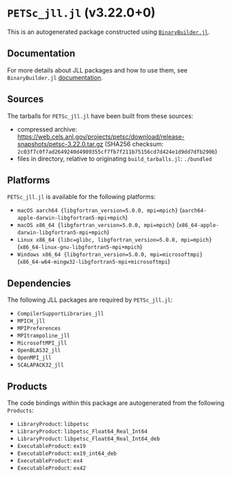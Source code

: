 # `PETSc_jll.jl` (v3.22.0+0)

This is an autogenerated package constructed using [`BinaryBuilder.jl`](https://github.com/JuliaPackaging/BinaryBuilder.jl).

## Documentation

For more details about JLL packages and how to use them, see `BinaryBuilder.jl` [documentation](https://docs.binarybuilder.org/stable/jll/).

## Sources

The tarballs for `PETSc_jll.jl` have been built from these sources:

* compressed archive: https://web.cels.anl.gov/projects/petsc/download/release-snapshots/petsc-3.22.0.tar.gz (SHA256 checksum: `2c03f7c0f7ad2649240d4989355cf7fb7f211b75156cd7d424e1d9dd7dfb290b`)
* files in directory, relative to originating `build_tarballs.jl`: `./bundled`

## Platforms

`PETSc_jll.jl` is available for the following platforms:

* `macOS aarch64 {libgfortran_version=5.0.0, mpi=mpich}` (`aarch64-apple-darwin-libgfortran5-mpi+mpich`)
* `macOS x86_64 {libgfortran_version=5.0.0, mpi=mpich}` (`x86_64-apple-darwin-libgfortran5-mpi+mpich`)
* `Linux x86_64 {libc=glibc, libgfortran_version=5.0.0, mpi=mpich}` (`x86_64-linux-gnu-libgfortran5-mpi+mpich`)
* `Windows x86_64 {libgfortran_version=5.0.0, mpi=microsoftmpi}` (`x86_64-w64-mingw32-libgfortran5-mpi+microsoftmpi`)

## Dependencies

The following JLL packages are required by `PETSc_jll.jl`:

* `CompilerSupportLibraries_jll`
* `MPICH_jll`
* `MPIPreferences`
* `MPItrampoline_jll`
* `MicrosoftMPI_jll`
* `OpenBLAS32_jll`
* `OpenMPI_jll`
* `SCALAPACK32_jll`

## Products

The code bindings within this package are autogenerated from the following `Products`:

* `LibraryProduct`: `libpetsc`
* `LibraryProduct`: `libpetsc_Float64_Real_Int64`
* `LibraryProduct`: `libpetsc_Float64_Real_Int64_deb`
* `ExecutableProduct`: `ex19`
* `ExecutableProduct`: `ex19_int64_deb`
* `ExecutableProduct`: `ex4`
* `ExecutableProduct`: `ex42`
